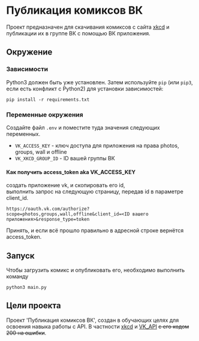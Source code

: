# Публикация комиксов ВК

Проект предназначен для скачивания комиксов с сайта [xkcd](https://xkcd.com/) и публикации их в группе ВК с помощью ВК приложения. 
## Окружение
### Зависимости
Python3 должен быть уже установлен. 
Затем используйте `pip` (или `pip3`, если есть конфликт с Python2) для установки зависимостей:
```
pip install -r requirements.txt
```
### Переменные окружения
Создайте файл `.env` и поместите туда значения следующих переменных.
- `VK_ACCESS_KEY` - ключ доступа для приложения на права photos, groups, wall и offline
- `VK_XKCD_GROUP_ID` - ID вашей группы ВК
#### Как получить  access_token aka VK_ACCESS_KEY
создать приложение vk, и скопировать его id,  
выполнить запрос на следующую страницу, передав id в параметре client_id.  
```
https://oauth.vk.com/authorize?scope=photos,groups,wall,offline&client_id=<ID вашего приложения>&response_type=token
``` 

Принять, и если всё прошло правильно в адресной строке вернётся access_token.
## Запуск
Чтобы загрузить комикс и опубликовать его, необходимо выполнить команду
```
python3 main.py
```
## Цели проекта
Проект 'Публикация комиксов ВК', создан в обучающих целях для освоения навыка работы с API. В частности [xkcd](https://xkcd.com/) и [VK_API](dev.vk.com)
~~с его кодом 200 на ошибки~~.
